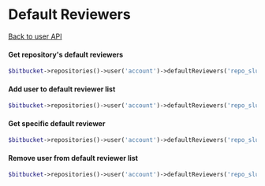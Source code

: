 Default Reviewers
=================
[Back to user API](../user.md)

#### Get repository's default reviewers
```php
$bitbucket->repositories()->user('account')->defaultReviewers('repo_slug')->all();
```

#### Add user to default reviewer list
```php
$bitbucket->repositories()->user('account')->defaultReviewers('repo_slug')->add('account');
```

#### Get specific default reviewer
```php
$bitbucket->repositories()->user('account')->defaultReviewers('repo_slug')->show('account');
```

#### Remove user from default reviewer list
```php
$bitbucket->repositories()->user('account')->defaultReviewers('repo_slug')->remove('account');
```
